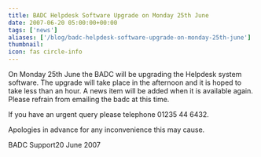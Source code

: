 ```yaml
---
title: BADC Helpdesk Software Upgrade on Monday 25th June
date: 2007-06-20 05:00:00+00:00
tags: ['news']
aliases: ['/blog/badc-helpdesk-software-upgrade-on-monday-25th-june']
thumbnail: 
icon: fas circle-info
---
```

 
 

On Monday 25th June the BADC will be upgrading the Helpdesk system software. The upgrade will take place in the afternoon and it is hoped to take less than an hour. A news item will be added when it is available again. Please refrain from emailing the badc at this time.

 If you have an urgent query please telephone 01235 44 6432.

 Apologies in advance for any inconvenience this may cause.

BADC Support20 June 2007
